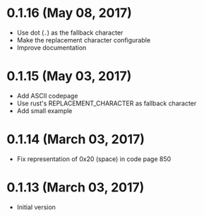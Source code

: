 # 0.1.16 (May 08, 2017)

- Use dot (`.`) as the fallback character
- Make the replacement character configurable
- Improve documentation

# 0.1.15 (May 03, 2017)

- Add ASCII codepage
- Use rust's REPLACEMENT_CHARACTER as fallback character
- Add small example

# 0.1.14 (March 03, 2017)

- Fix representation of 0x20 (space) in code page 850

# 0.1.13 (March 03, 2017)

- Initial version
